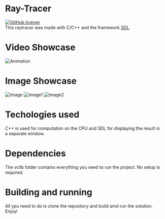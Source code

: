 
# Ray-Tracer
[![GitHub license](https://img.shields.io/github/license/KirilAngelov/Ray-Tracer)](https://github.com/KirilAngelov/Ray-Tracer/blob/main/LICENSE)
<br />
This raytracer was made with C/C++ and the framework [SDL](https://www.libsdl.org).
# Video Showcase
![Animation](https://user-images.githubusercontent.com/44143480/129457790-f3d0cec6-8f9e-45d6-a5d5-42285100deaa.gif)

# Image Showcase
![image](https://user-images.githubusercontent.com/44143480/131137885-7982fd07-d154-4794-838e-315701ddd5fb.jpeg) ![image1](https://user-images.githubusercontent.com/44143480/131137976-44de6840-e11a-497f-9e2b-fdd6a4b16025.jpeg)
![image2](https://user-images.githubusercontent.com/44143480/131138050-d1352e66-de19-4640-b66d-c15ce5aa937e.jpeg)

# Techologies used
C++ is used for computation on the CPU and SDL for displaying the result in a separate window.

# Dependencies
The vclib folder contains everything you need to run the project. No setup is required.

# Building and running
All ypu need to do is clone the repository and build amd run the solution. Enjoy!


